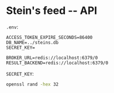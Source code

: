 # Stein's feed -- API

`.env`:

```
ACCESS_TOKEN_EXPIRE_SECONDS=86400
DB_NAME=../steins.db
SECRET_KEY=

BROKER_URL=redis://localhost:6379/0
RESULT_BACKEND=redis://localhost:6379/0
```

`SECRET_KEY`:

```bash
openssl rand -hex 32
```
